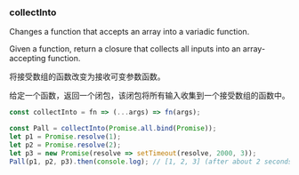 ### collectInto

Changes a function that accepts an array into a variadic function.

Given a function, return a closure that collects all inputs into an array-accepting function.

将接受数组的函数改变为接收可变参数函数。

给定一个函数，返回一个闭包，该闭包将所有输入收集到一个接受数组的函数中。

```js
const collectInto = fn => (...args) => fn(args);
```

```js
const Pall = collectInto(Promise.all.bind(Promise));
let p1 = Promise.resolve(1);
let p2 = Promise.resolve(2);
let p3 = new Promise(resolve => setTimeout(resolve, 2000, 3));
Pall(p1, p2, p3).then(console.log); // [1, 2, 3] (after about 2 seconds)
```
